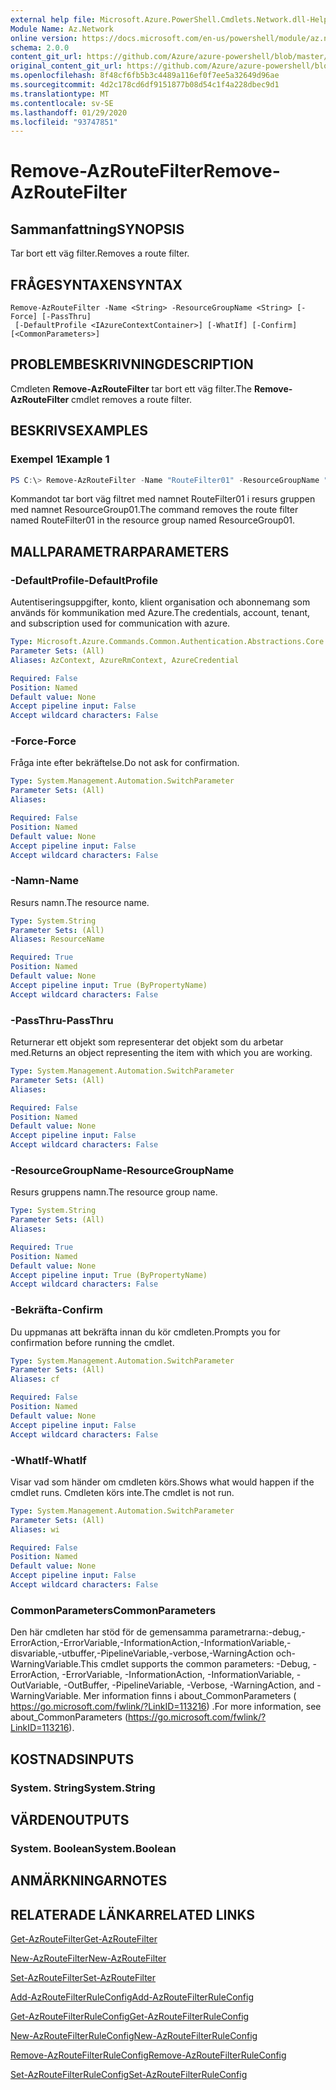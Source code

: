 ```yaml
---
external help file: Microsoft.Azure.PowerShell.Cmdlets.Network.dll-Help.xml
Module Name: Az.Network
online version: https://docs.microsoft.com/en-us/powershell/module/az.network/remove-azroutefilter
schema: 2.0.0
content_git_url: https://github.com/Azure/azure-powershell/blob/master/src/Network/Network/help/Remove-AzRouteFilter.md
original_content_git_url: https://github.com/Azure/azure-powershell/blob/master/src/Network/Network/help/Remove-AzRouteFilter.md
ms.openlocfilehash: 8f48cf6fb5b3c4489a116ef0f7ee5a32649d96ae
ms.sourcegitcommit: 4d2c178cd6df9151877b08d54c1f4a228dbec9d1
ms.translationtype: MT
ms.contentlocale: sv-SE
ms.lasthandoff: 01/29/2020
ms.locfileid: "93747851"
---
```

# <span data-ttu-id="2433e-101">Remove-AzRouteFilter</span><span class="sxs-lookup"><span data-stu-id="2433e-101">Remove-AzRouteFilter</span></span>

## <span data-ttu-id="2433e-102">Sammanfattning</span><span class="sxs-lookup"><span data-stu-id="2433e-102">SYNOPSIS</span></span>
<span data-ttu-id="2433e-103">Tar bort ett väg filter.</span><span class="sxs-lookup"><span data-stu-id="2433e-103">Removes a route filter.</span></span>

## <span data-ttu-id="2433e-104">FRÅGESYNTAXEN</span><span class="sxs-lookup"><span data-stu-id="2433e-104">SYNTAX</span></span>

```
Remove-AzRouteFilter -Name <String> -ResourceGroupName <String> [-Force] [-PassThru]
 [-DefaultProfile <IAzureContextContainer>] [-WhatIf] [-Confirm] [<CommonParameters>]
```

## <span data-ttu-id="2433e-105">PROBLEMBESKRIVNING</span><span class="sxs-lookup"><span data-stu-id="2433e-105">DESCRIPTION</span></span>
<span data-ttu-id="2433e-106">Cmdleten **Remove-AzRouteFilter** tar bort ett väg filter.</span><span class="sxs-lookup"><span data-stu-id="2433e-106">The **Remove-AzRouteFilter** cmdlet removes a route filter.</span></span>

## <span data-ttu-id="2433e-107">BESKRIVS</span><span class="sxs-lookup"><span data-stu-id="2433e-107">EXAMPLES</span></span>

### <span data-ttu-id="2433e-108">Exempel 1</span><span class="sxs-lookup"><span data-stu-id="2433e-108">Example 1</span></span>
```powershell
PS C:\> Remove-AzRouteFilter -Name "RouteFilter01" -ResourceGroupName "ResourceGroup01"
```

<span data-ttu-id="2433e-109">Kommandot tar bort väg filtret med namnet RouteFilter01 i resurs gruppen med namnet ResourceGroup01.</span><span class="sxs-lookup"><span data-stu-id="2433e-109">The command removes the route filter named RouteFilter01 in the resource group named ResourceGroup01.</span></span>

## <span data-ttu-id="2433e-110">MALLPARAMETRAR</span><span class="sxs-lookup"><span data-stu-id="2433e-110">PARAMETERS</span></span>

### <span data-ttu-id="2433e-111">-DefaultProfile</span><span class="sxs-lookup"><span data-stu-id="2433e-111">-DefaultProfile</span></span>
<span data-ttu-id="2433e-112">Autentiseringsuppgifter, konto, klient organisation och abonnemang som används för kommunikation med Azure.</span><span class="sxs-lookup"><span data-stu-id="2433e-112">The credentials, account, tenant, and subscription used for communication with azure.</span></span>

```yaml
Type: Microsoft.Azure.Commands.Common.Authentication.Abstractions.Core.IAzureContextContainer
Parameter Sets: (All)
Aliases: AzContext, AzureRmContext, AzureCredential

Required: False
Position: Named
Default value: None
Accept pipeline input: False
Accept wildcard characters: False
```

### <span data-ttu-id="2433e-113">-Force</span><span class="sxs-lookup"><span data-stu-id="2433e-113">-Force</span></span>
<span data-ttu-id="2433e-114">Fråga inte efter bekräftelse.</span><span class="sxs-lookup"><span data-stu-id="2433e-114">Do not ask for confirmation.</span></span>

```yaml
Type: System.Management.Automation.SwitchParameter
Parameter Sets: (All)
Aliases:

Required: False
Position: Named
Default value: None
Accept pipeline input: False
Accept wildcard characters: False
```

### <span data-ttu-id="2433e-115">-Namn</span><span class="sxs-lookup"><span data-stu-id="2433e-115">-Name</span></span>
<span data-ttu-id="2433e-116">Resurs namn.</span><span class="sxs-lookup"><span data-stu-id="2433e-116">The resource name.</span></span>

```yaml
Type: System.String
Parameter Sets: (All)
Aliases: ResourceName

Required: True
Position: Named
Default value: None
Accept pipeline input: True (ByPropertyName)
Accept wildcard characters: False
```

### <span data-ttu-id="2433e-117">-PassThru</span><span class="sxs-lookup"><span data-stu-id="2433e-117">-PassThru</span></span>
<span data-ttu-id="2433e-118">Returnerar ett objekt som representerar det objekt som du arbetar med.</span><span class="sxs-lookup"><span data-stu-id="2433e-118">Returns an object representing the item with which you are working.</span></span>

```yaml
Type: System.Management.Automation.SwitchParameter
Parameter Sets: (All)
Aliases:

Required: False
Position: Named
Default value: None
Accept pipeline input: False
Accept wildcard characters: False
```

### <span data-ttu-id="2433e-119">-ResourceGroupName</span><span class="sxs-lookup"><span data-stu-id="2433e-119">-ResourceGroupName</span></span>
<span data-ttu-id="2433e-120">Resurs gruppens namn.</span><span class="sxs-lookup"><span data-stu-id="2433e-120">The resource group name.</span></span>

```yaml
Type: System.String
Parameter Sets: (All)
Aliases:

Required: True
Position: Named
Default value: None
Accept pipeline input: True (ByPropertyName)
Accept wildcard characters: False
```

### <span data-ttu-id="2433e-121">-Bekräfta</span><span class="sxs-lookup"><span data-stu-id="2433e-121">-Confirm</span></span>
<span data-ttu-id="2433e-122">Du uppmanas att bekräfta innan du kör cmdleten.</span><span class="sxs-lookup"><span data-stu-id="2433e-122">Prompts you for confirmation before running the cmdlet.</span></span>

```yaml
Type: System.Management.Automation.SwitchParameter
Parameter Sets: (All)
Aliases: cf

Required: False
Position: Named
Default value: None
Accept pipeline input: False
Accept wildcard characters: False
```

### <span data-ttu-id="2433e-123">-WhatIf</span><span class="sxs-lookup"><span data-stu-id="2433e-123">-WhatIf</span></span>
<span data-ttu-id="2433e-124">Visar vad som händer om cmdleten körs.</span><span class="sxs-lookup"><span data-stu-id="2433e-124">Shows what would happen if the cmdlet runs.</span></span>
<span data-ttu-id="2433e-125">Cmdleten körs inte.</span><span class="sxs-lookup"><span data-stu-id="2433e-125">The cmdlet is not run.</span></span>

```yaml
Type: System.Management.Automation.SwitchParameter
Parameter Sets: (All)
Aliases: wi

Required: False
Position: Named
Default value: None
Accept pipeline input: False
Accept wildcard characters: False
```

### <span data-ttu-id="2433e-126">CommonParameters</span><span class="sxs-lookup"><span data-stu-id="2433e-126">CommonParameters</span></span>
<span data-ttu-id="2433e-127">Den här cmdleten har stöd för de gemensamma parametrarna:-debug,-ErrorAction,-ErrorVariable,-InformationAction,-InformationVariable,-disvariable,-utbuffer,-PipelineVariable,-verbose,-WarningAction och-WarningVariable.</span><span class="sxs-lookup"><span data-stu-id="2433e-127">This cmdlet supports the common parameters: -Debug, -ErrorAction, -ErrorVariable, -InformationAction, -InformationVariable, -OutVariable, -OutBuffer, -PipelineVariable, -Verbose, -WarningAction, and -WarningVariable.</span></span> <span data-ttu-id="2433e-128">Mer information finns i about_CommonParameters ( https://go.microsoft.com/fwlink/?LinkID=113216) .</span><span class="sxs-lookup"><span data-stu-id="2433e-128">For more information, see about_CommonParameters (https://go.microsoft.com/fwlink/?LinkID=113216).</span></span>

## <span data-ttu-id="2433e-129">KOSTNADS</span><span class="sxs-lookup"><span data-stu-id="2433e-129">INPUTS</span></span>

### <span data-ttu-id="2433e-130">System. String</span><span class="sxs-lookup"><span data-stu-id="2433e-130">System.String</span></span>

## <span data-ttu-id="2433e-131">VÄRDEN</span><span class="sxs-lookup"><span data-stu-id="2433e-131">OUTPUTS</span></span>

### <span data-ttu-id="2433e-132">System. Boolean</span><span class="sxs-lookup"><span data-stu-id="2433e-132">System.Boolean</span></span>

## <span data-ttu-id="2433e-133">ANMÄRKNINGAR</span><span class="sxs-lookup"><span data-stu-id="2433e-133">NOTES</span></span>

## <span data-ttu-id="2433e-134">RELATERADE LÄNKAR</span><span class="sxs-lookup"><span data-stu-id="2433e-134">RELATED LINKS</span></span>

[<span data-ttu-id="2433e-135">Get-AzRouteFilter</span><span class="sxs-lookup"><span data-stu-id="2433e-135">Get-AzRouteFilter</span></span>](./Get-AzRouteFilter.md)

[<span data-ttu-id="2433e-136">New-AzRouteFilter</span><span class="sxs-lookup"><span data-stu-id="2433e-136">New-AzRouteFilter</span></span>](./New-AzRouteFilter.md)

[<span data-ttu-id="2433e-137">Set-AzRouteFilter</span><span class="sxs-lookup"><span data-stu-id="2433e-137">Set-AzRouteFilter</span></span>](./Set-AzRouteFilter.md)

[<span data-ttu-id="2433e-138">Add-AzRouteFilterRuleConfig</span><span class="sxs-lookup"><span data-stu-id="2433e-138">Add-AzRouteFilterRuleConfig</span></span>](./Add-AzRouteFilterRuleConfig.md)

[<span data-ttu-id="2433e-139">Get-AzRouteFilterRuleConfig</span><span class="sxs-lookup"><span data-stu-id="2433e-139">Get-AzRouteFilterRuleConfig</span></span>](./Get-AzRouteFilterRuleConfig.md)

[<span data-ttu-id="2433e-140">New-AzRouteFilterRuleConfig</span><span class="sxs-lookup"><span data-stu-id="2433e-140">New-AzRouteFilterRuleConfig</span></span>](./New-AzRouteFilterRuleConfig.md)

[<span data-ttu-id="2433e-141">Remove-AzRouteFilterRuleConfig</span><span class="sxs-lookup"><span data-stu-id="2433e-141">Remove-AzRouteFilterRuleConfig</span></span>](./Remove-AzRouteFilterRuleConfig.md)

[<span data-ttu-id="2433e-142">Set-AzRouteFilterRuleConfig</span><span class="sxs-lookup"><span data-stu-id="2433e-142">Set-AzRouteFilterRuleConfig</span></span>](./Set-AzRouteFilterRuleConfig.md)
